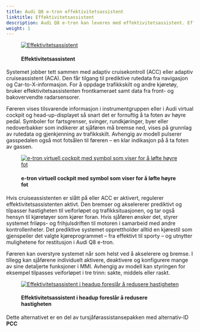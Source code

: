 ```yaml
---
title: Audi Q8 e-tron effektivitetsassistent
linktitle: Effektivitetsassistent
description: Audi Q8 e-tron kan leveres med effektivitetsassistent. Effektivitetsassistenten hjelper sjåføren å kjøre mest mulig energieffektivt. 
weight: 1
---
```


<!-- markdownlint-disable MD033 -->
<figure>
    <a href="https://media.electrichasgoneaudi.net/multimedia/models/e-tron/technology/drivingassistance/predictiveefficiencyassist/predictiveefficient.jpg">
        <img src="https://media.electrichasgoneaudi.net/multimedia/models/e-tron/technology/drivingassistance/predictiveefficiencyassist/predictiveefficients.jpg"
        alt="Effektivitetsassistent" title="Effektivitetsassistent">
    </a>
    <figcaption><h4>Effektivitetsassistent</h4></figcaption>
</figure>

Systemet jobber tett sammen med adaptiv cruisekontroll (ACC) eller adaptiv cruiseassistent (ACA). Den får tilgang til prediktive rutedata fra navigasjon og Car-to-X-informasjon.
For å oppdage trafikkskilt og andre kjøretøy, bruker effektivitetsassistenten frontkameraet samt data fra front- og bakovervendte radarsensorer.

Føreren vises tilsvarende informasjon i instrumentgruppen eller i Audi virtual cockpit og head-up-displayet så snart det er fornuftig å ta foten av høyre pedal. Symboler for fartsgrenser, svinger, rundkjøringer, byer eller nedoverbakker som indikerer at sjåføren må bremse ned, vises på grunnlag av rutedata og gjenkjenning av trafikkskilt. Avhengig av modell pulserer gasspedalen også mot fotsålen til føreren – en klar indikasjon på å ta foten av gassen.

<figure>
    <a href="https://media.electrichasgoneaudi.net/multimedia/models/e-tron/technology/drivingassistance/predictiveefficiencyassist/efficientsymboletron.jpg">
        <img src="https://media.electrichasgoneaudi.net/multimedia/models/e-tron/technology/drivingassistance/predictiveefficiencyassist/efficientsymboletrons.jpg"
        alt="e-tron virtuell cockpit med symbol som viser for å løfte høyre fot" title="e-tron virtuell cockpit med symbol som viser for å løfte høyre fot">
    </a>
    <figcaption><h4>e-tron virtuell cockpit med symbol som viser for å løfte høyre fot</h4></figcaption>
</figure>

Hvis cruiseassistenten er slått på eller ACC er aktivert, regulerer effektivitetsassistenten aktivt. Den bremser og akselererer prediktivt og tilpasser hastigheten til veiforløpet og trafikksituasjonen, og tar også hensyn til kjøretøyer som kjører foran. Hvis sjåføren ønsker det, styrer systemet friløps- og frihjulsdriften til motoren i samarbeid med andre kontrollenheter. Det prediktive systemet opprettholder alltid en kjørestil som gjenspeiler det valgte kjøreprogrammet – fra effektivt til sporty – og utnytter mulighetene for restitusjon i Audi Q8 e-tron.

Føreren kan overstyre systemet når som helst ved å akselerere og bremse. I tillegg kan sjåførene individuelt aktivere, deaktivere og konfigurere mange av sine detaljerte funksjoner i MMI. Avhengig av modell kan styringen for eksempel tilpasses veiforløpet i tre trinn: sakte, middels eller raskt.

<figure>
    <a href="https://media.electrichasgoneaudi.net/multimedia/models/e-tron/technology/drivingassistance/predictiveefficiencyassist/headup.jpg">
        <img src="https://media.electrichasgoneaudi.net/multimedia/models/e-tron/technology/drivingassistance/predictiveefficiencyassist/headups.jpg"
        alt="Effektivitetsassistent i headup foreslår å redusere hastigheten" title="Effektivitetsassistent i headup foreslår å redusere hastigheten">
    </a>
    <figcaption><h4>Effektivitetsassistent i headup foreslår å redusere hastigheten</h4></figcaption>
</figure>

Dette alternativet er en del av tursjåførassistansepakken med alternativ-ID **PCC**
